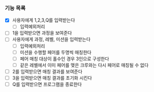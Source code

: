 ### 기능 목록
- [x] 사용자에게 1,2,3,Q를 입력받는다
    - [ ] 입력예외처리
- [ ] 1을 입력받으면 과정을 보여준다
- [ ] 사용자에게 과정, 레벨, 미션을 입력받는다
    - [ ] 입력예외처리
    - [ ] 미션을 수행할 페어를 두명씩 매칭한다
    - [ ] 페어 매칭 대상이 홀수인 경우 3인으로 구성한다
    - [ ] 같은 레벨에서 이미 페어를 맺은 크루와는 다시 페어로 매칭될 수 없다
- [ ] 2를 입력받으면 매칭 결과를 보여준다
- [ ] 3을 입력받으면 매칭 결과를 초기화 시킨다
- [ ] Q를 입력받으면 프로그램을 종료한다